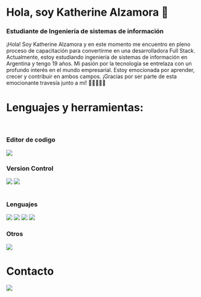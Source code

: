 # Hola, soy Katherine Alzamora 👋
### Estudiante de Ingeniería de sistemas de información

¡Hola! Soy Katherine Alzamora y en este momento me encuentro en pleno proceso de capacitación para convertirme en una desarrolladora Full Stack. Actualmente, estoy estudiando ingeniería de sistemas de información en Argentina y tengo 19 años. Mi pasión por la tecnología se entrelaza con un profundo interés en el mundo empresarial. Estoy emocionada por aprender, crecer y contribuir en ambos campos. ¡Gracias por ser parte de esta emocionante travesía junto a mí! 🌟👩‍💼👩‍💻
<br>
<h1>Lenguajes y herramientas:</h1>
<p>
<br>
<h3>Editor de codigo</h3>
<img src="https://www.vectorlogo.zone/logos/visualstudio_code/visualstudio_code-ar21.svg">
<br>
<h3>Version Control</h3>
 <div display: flex>
  <img src="https://www.vectorlogo.zone/logos/git-scm/git-scm-ar21.svg"> 
  <img src="https://www.vectorlogo.zone/logos/github/github-ar21.svg">
 </div>
<br>
<h3>Lenguajes</h3>
<div display: flex>
 <img src="https://www.vectorlogo.zone/logos/w3_html5/w3_html5-ar21.svg">  
 <img src="https://www.vectorlogo.zone/logos/w3_css/w3_css-ar21.svg"> 
 <img src="https://www.vectorlogo.zone/logos/javascript/javascript-vertical.svg">  
 <img src="https://www.vectorlogo.zone/logos/python/python-vertical.svg">
</div>
</p>
 <h3>Otros</h3>
<img src="https://www.vectorlogo.zone/logos/canva/canva-ar21.svg">
 <br>
<h1>Contacto</h1>
<a href="www.linkedin.com/in/katherine-cristina-alzamora-zavala-426547254" target="_blank">
 <img src="https://www.vectorlogo.zone/logos/linkedin/linkedin-icon.svg"></a>
